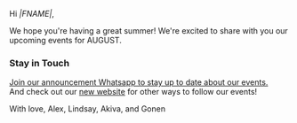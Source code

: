 Hi *|FNAME|*,

We hope you're having a great summer! We're excited to share with you our upcoming events for AUGUST.

### Stay in Touch
[Join our announcement Whatsapp to stay up to date about our events.](https://chat.whatsapp.com/Fwgd8DP2vDNAukG83hBPBU)  
And check out our [new website](https://mohosomerville.github.io/) for other ways to follow our events!

With love,
Alex, Lindsay, Akiva, and Gonen